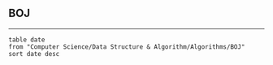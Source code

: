 ## BOJ
---

```dataview
table date
from "Computer Science/Data Structure & Algorithm/Algorithms/BOJ"
sort date desc
```
